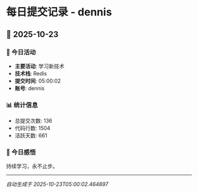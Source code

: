 # 每日提交记录 - dennis

## 📅 2025-10-23

### 🎯 今日活动
- **主要活动**: 学习新技术
- **技术栈**: Redis
- **提交时间**: 05:00:02
- **账号**: dennis

### 📊 统计信息
- 总提交次数: 136
- 代码行数: 1504
- 活跃天数: 661

### 💭 今日感悟
持续学习，永不止步。

---
*自动生成于 2025-10-23T05:00:02.464897*

